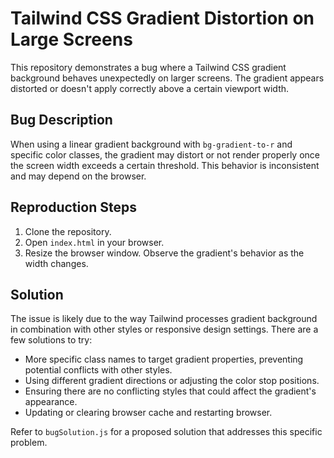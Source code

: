 # Tailwind CSS Gradient Distortion on Large Screens

This repository demonstrates a bug where a Tailwind CSS gradient background behaves unexpectedly on larger screens. The gradient appears distorted or doesn't apply correctly above a certain viewport width.

## Bug Description

When using a linear gradient background with `bg-gradient-to-r` and specific color classes, the gradient may distort or not render properly once the screen width exceeds a certain threshold. This behavior is inconsistent and may depend on the browser.

## Reproduction Steps

1. Clone the repository.
2. Open `index.html` in your browser.
3. Resize the browser window. Observe the gradient's behavior as the width changes.

## Solution

The issue is likely due to the way Tailwind processes gradient background in combination with other styles or responsive design settings. There are a few solutions to try: 
* More specific class names to target gradient properties, preventing potential conflicts with other styles.
* Using different gradient directions or adjusting the color stop positions.
* Ensuring there are no conflicting styles that could affect the gradient's appearance.
* Updating or clearing browser cache and restarting browser.

Refer to `bugSolution.js` for a proposed solution that addresses this specific problem.
